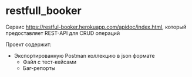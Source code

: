 # restfull_booker

Сервис https://restful-booker.herokuapp.com/apidoc/index.html, который предоставляет REST-API для СRUD операций

Проект содержит: 
  - Экспортированную Postman коллекцию в json формате
	- Файл с тест-кейсами
	- Баг-репорты
